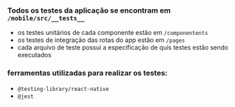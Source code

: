 ### Todos os testes da aplicação se encontram em ```/mobile/src/__tests__```

* os testes unitários de cada componente estão em ```/componentents```
* os testes de integração das rotas do app estão em ```/pages```
* cada arquivo de teste possui a especificação de quis testes estão sendo executados 

### ferramentas utilizadas para realizar os testes:
* ```@testing-library/react-native```
* ```@jest```
